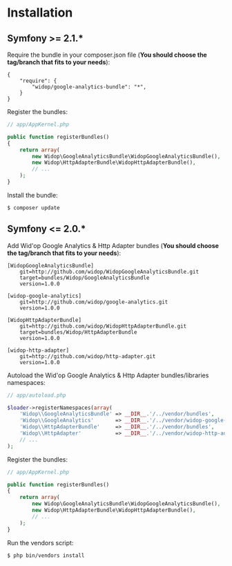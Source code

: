 # Installation

## Symfony >= 2.1.*

Require the bundle in your composer.json file (**You should choose the tag/branch that fits to your needs**):

```
{
    "require": {
        "widop/google-analytics-bundle": "*",
    }
}
```

Register the bundles:

``` php
// app/AppKernel.php

public function registerBundles()
{
    return array(
        new Widop\GoogleAnalyticsBundle\WidopGoogleAnalyticsBundle(),
        new Widop\HttpAdapterBundle\WidopHttpAdapterBundle(),
        // ...
    );
}
```

Install the bundle:

```
$ composer update
```

## Symfony <= 2.0.*

Add Wid'op Google Analytics & Http Adapter bundles (**You should choose the tag/branch that fits to your needs**):

```
[WidopGoogleAnalyticsBundle]
    git=http://github.com/widop/WidopGoogleAnalyticsBundle.git
    target=bundles/Widop/GoogleAnalyticsBundle
    version=1.0.0

[widop-google-analytics]
    git=http://github.com/widop/google-analytics.git
    version=1.0.0

[WidopHttpAdapterBundle]
    git=http://github.com/widop/WidopHttpAdapterBundle.git
    target=bundles/Widop/HttpAdapterBundle
    version=1.0.0

[widop-http-adapter]
    git=http://github.com/widop/http-adapter.git
    version=1.0.0
```

Autoload the Wid'op Google Analytics & Http Adapter bundles/libraries namespaces:

``` php
// app/autoload.php

$loader->registerNamespaces(array(
    'Widop\\GoogleAnalyticsBundle' => __DIR__.'/../vendor/bundles',
    'Widop\\GoogleAnalytics'       => __DIR__.'/../vendor/widop-google-analytics/src',
    'Widop\\HttpAdapterBundle'     => __DIR__.'/../vendor/bundles',
    'Widop\\HttpAdapter'           => __DIR__.'/../vendor/widop-http-adapter/src',
    // ...
);
```

Register the bundles:

``` php
// app/AppKernel.php

public function registerBundles()
{
    return array(
        new Widop\GoogleAnalyticsBundle\WidopGoogleAnalyticsBundle(),
        new Widop\HttpAdapterBundle\WidopHttpAdapterBundle(),
        // ...
    );
}
```

Run the vendors script:

``` bash
$ php bin/vendors install
```

